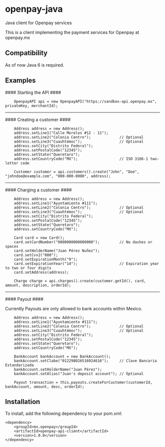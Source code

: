 openpay-java
===============

Java client for Openpay services

This is a client implementing the payment services for Openpay at openpay.mx

Compatibility
----------------

As of now Java 6 is required.

Examples
----------------

#### Starting the API ####

		OpenpayAPI api = new OpenpayAPI("https://sandbox-api.openpay.mx", privateKey, merchantId);
	
- - -

#### Creating a customer ####

		Address address = new Address();
		address.setLine1("Calle Morelos #12 - 11");
		address.setLine2("Colonia Centro");				// Optional
		address.setLine3("Cuauhtémoc");					// Optional
		address.setCity("Distrito Federal");
        address.setPostalCode("12345");	
        address.setState("Queretaro");
        address.setCountryCode("MX");					// ISO 3166-1 two-letter code
        		    
		Customer customer = api.customers().create("John", "Doe", "johndoe@example.com", "000-000-0000", address);

- - -

#### Charging a customer ####

		Address address = new Address();
		address.setLine1("Ayuntamiento #111");
		address.setLine2("Colonia Centro");				// Optional
		address.setLine3("Cuauhtémoc");					// Optional
		address.setCity("Distrito Federal");
        address.setPostalCode("12345");	
        address.setState("Queretaro");
        address.setCountryCode("MX");
		
		Card card = new Card();
		card.setCardNumber("0000000000000000");			// No dashes or spaces
        card.setHolderName("Juan Pérez Nuñez");
        card.setCvv2("000");
        card.setExpirationMonth("9");
        card.setExpirationYear("14");					// Expiration year to two or four digits
        card.setAddress(address);
		
		Charge charge = api.charges().create(customer.getId(), card, amount, description, orderId);
	    
- - -

#### Payout ####

Currently Payouts are only allowed to bank accounts within Mexico.

		Address address = new Address();
		address.setLine1("Ayuntamiento #111");
		address.setLine2("Colonia Centro");				// Optional
		address.setLine3("Cuauhtémoc");					// Optional
		address.setCity("Distrito Federal");
        address.setPostalCode("12345");	
        address.setState("Queretaro");
        address.setCountryCode("MX");
		
		BankAccount bankAccount = new BankAccount();
	  	bankAccount.setClabe("012298026516924616");		// Clave Bancaria Estandarizada
        bankAccount.setHolderName("Juan Pérez");
        bankAccount.setAlias("Juan's deposit account");	// Optional
				
		Payout transaction = this.payouts.createForCustomer(customerId, bankAccount, amount, desc, orderId);


Installation
----------------

To install, add the following dependency to your pom.xml:

	<dependency>
		<groupId>mx.openpay</groupId>
		<artifactId>openpay-api-client</artifactId>
		<version>1.0.0</version>
	</dependency>



